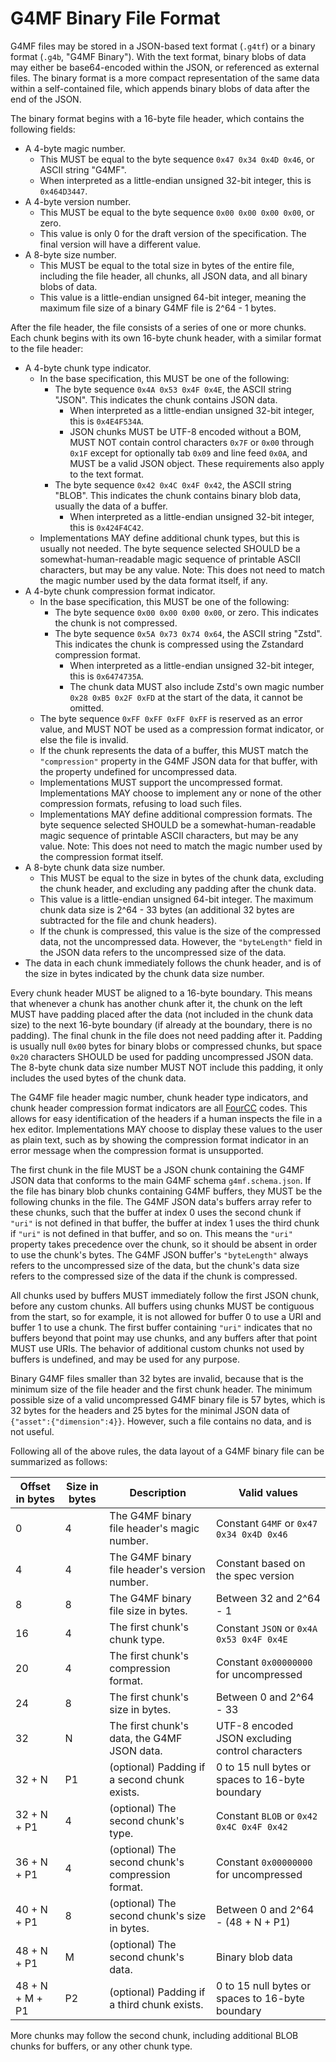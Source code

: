 # G4MF Binary File Format

G4MF files may be stored in a JSON-based text format (`.g4tf`) or a binary format (`.g4b`, "G4MF Binary"). With the text format, binary blobs of data may either be base64-encoded within the JSON, or referenced as external files. The binary format is a more compact representation of the same data within a self-contained file, which appends binary blobs of data after the end of the JSON.

The binary format begins with a 16-byte file header, which contains the following fields:

- A 4-byte magic number.
  - This MUST be equal to the byte sequence `0x47 0x34 0x4D 0x46`, or ASCII string "G4MF".
  - When interpreted as a little-endian unsigned 32-bit integer, this is `0x464D3447`.
- A 4-byte version number.
  - This MUST be equal to the byte sequence `0x00 0x00 0x00 0x00`, or zero.
  - This value is only 0 for the draft version of the specification. The final version will have a different value.
- A 8-byte size number.
  - This MUST be equal to the total size in bytes of the entire file, including the file header, all chunks, all JSON data, and all binary blobs of data.
  - This value is a little-endian unsigned 64-bit integer, meaning the maximum file size of a binary G4MF file is 2^64 - 1 bytes.

After the file header, the file consists of a series of one or more chunks. Each chunk begins with its own 16-byte chunk header, with a similar format to the file header:

- A 4-byte chunk type indicator.
  - In the base specification, this MUST be one of the following:
    - The byte sequence `0x4A 0x53 0x4F 0x4E`, the ASCII string "JSON". This indicates the chunk contains JSON data.
      - When interpreted as a little-endian unsigned 32-bit integer, this is `0x4E4F534A`.
      - JSON chunks MUST be UTF-8 encoded without a BOM, MUST NOT contain control characters `0x7F` or `0x00` through `0x1F` except for optionally tab `0x09` and line feed `0x0A`, and MUST be a valid JSON object. These requirements also apply to the text format.
    - The byte sequence `0x42 0x4C 0x4F 0x42`, the ASCII string "BLOB". This indicates the chunk contains binary blob data, usually the data of a buffer.
      - When interpreted as a little-endian unsigned 32-bit integer, this is `0x424F4C42`.
  - Implementations MAY define additional chunk types, but this is usually not needed. The byte sequence selected SHOULD be a somewhat-human-readable magic sequence of printable ASCII characters, but may be any value. Note: This does not need to match the magic number used by the data format itself, if any.
- A 4-byte chunk compression format indicator.
  - In the base specification, this MUST be one of the following:
    - The byte sequence `0x00 0x00 0x00 0x00`, or zero. This indicates the chunk is not compressed.
    - The byte sequence `0x5A 0x73 0x74 0x64`, the ASCII string "Zstd". This indicates the chunk is compressed using the Zstandard compression format.
      - When interpreted as a little-endian unsigned 32-bit integer, this is `0x6474735A`.
      - The chunk data MUST also include Zstd's own magic number `0x28 0xB5 0x2F 0xFD` at the start of the data, it cannot be omitted.
  - The byte sequence `0xFF 0xFF 0xFF 0xFF` is reserved as an error value, and MUST NOT be used as a compression format indicator, or else the file is invalid.
  - If the chunk represents the data of a buffer, this MUST match the `"compression"` property in the G4MF JSON data for that buffer, with the property undefined for uncompressed data.
  - Implementations MUST support the uncompressed format. Implementations MAY choose to implement any or none of the other compression formats, refusing to load such files.
  - Implementations MAY define additional compression formats. The byte sequence selected SHOULD be a somewhat-human-readable magic sequence of printable ASCII characters, but may be any value. Note: This does not need to match the magic number used by the compression format itself.
- A 8-byte chunk data size number.
  - This MUST be equal to the size in bytes of the chunk data, excluding the chunk header, and excluding any padding after the chunk data.
  - This value is a little-endian unsigned 64-bit integer. The maximum chunk data size is 2^64 - 33 bytes (an additional 32 bytes are subtracted for the file and chunk headers).
  - If the chunk is compressed, this value is the size of the compressed data, not the uncompressed data. However, the `"byteLength"` field in the JSON data refers to the uncompressed size of the data.
- The data in each chunk immediately follows the chunk header, and is of the size in bytes indicated by the chunk data size number.

Every chunk header MUST be aligned to a 16-byte boundary. This means that whenever a chunk has another chunk after it, the chunk on the left MUST have padding placed after the data (not included in the chunk data size) to the next 16-byte boundary (if already at the boundary, there is no padding). The final chunk in the file does not need padding after it. Padding is usually null `0x00` bytes for binary blobs or compressed chunks, but space `0x20` characters SHOULD be used for padding uncompressed JSON data. The 8-byte chunk data size number MUST NOT include this padding, it only includes the used bytes of the chunk data.

The G4MF file header magic number, chunk header type indicators, and chunk header compression format indicators are all [FourCC](https://en.wikipedia.org/wiki/FourCC) codes. This allows for easy identification of the headers if a human inspects the file in a hex editor. Implementations MAY choose to display these values to the user as plain text, such as by showing the compression format indicator in an error message when the compression format is unsupported.

The first chunk in the file MUST be a JSON chunk containing the G4MF JSON data that conforms to the main G4MF schema `g4mf.schema.json`. If the file has binary blob chunks containing G4MF buffers, they MUST be the following chunks in the file. The G4MF JSON data's buffers array refer to these chunks, such that the buffer at index 0 uses the second chunk if `"uri"` is not defined in that buffer, the buffer at index 1 uses the third chunk if `"uri"` is not defined in that buffer, and so on. This means the `"uri"` property takes precedence over the chunk, so it should be absent in order to use the chunk's bytes. The G4MF JSON buffer's `"byteLength"` always refers to the uncompressed size of the data, but the chunk's data size refers to the compressed size of the data if the chunk is compressed.

All chunks used by buffers MUST immediately follow the first JSON chunk, before any custom chunks. All buffers using chunks MUST be contiguous from the start, so for example, it is not allowed for buffer 0 to use a URI and buffer 1 to use a chunk. The first buffer containing `"uri"` indicates that no buffers beyond that point may use chunks, and any buffers after that point MUST use URIs. The behavior of additional custom chunks not used by buffers is undefined, and may be used for any purpose.

Binary G4MF files smaller than 32 bytes are invalid, because that is the minimum size of the file header and the first chunk header. The minimum possible size of a valid uncompressed G4MF binary file is 57 bytes, which is 32 bytes for the headers and 25 bytes for the minimal JSON data of `{"asset":{"dimension":4}}`. However, such a file contains no data, and is not useful.

Following all of the above rules, the data layout of a G4MF binary file can be summarized as follows:

| Offset in bytes | Size in bytes | Description                                       | Valid values                                     |
| --------------- | ------------- | ------------------------------------------------- | ------------------------------------------------ |
| 0               | 4             | The G4MF binary file header's magic number.       | Constant `G4MF` or `0x47 0x34 0x4D 0x46`         |
| 4               | 4             | The G4MF binary file header's version number.     | Constant based on the spec version               |
| 8               | 8             | The G4MF binary file size in bytes.               | Between 32 and 2^64 - 1                          |
| 16              | 4             | The first chunk's chunk type.                     | Constant `JSON` or `0x4A 0x53 0x4F 0x4E`         |
| 20              | 4             | The first chunk's compression format.             | Constant `0x00000000` for uncompressed           |
| 24              | 8             | The first chunk's size in bytes.                  | Between 0 and 2^64 - 33                          |
| 32              | N             | The first chunk's data, the G4MF JSON data.       | UTF-8 encoded JSON excluding control characters  |
| 32 + N          | P1            | (optional) Padding if a second chunk exists.      | 0 to 15 null bytes or spaces to 16-byte boundary |
| 32 + N + P1     | 4             | (optional) The second chunk's type.               | Constant `BLOB` or `0x42 0x4C 0x4F 0x42`         |
| 36 + N + P1     | 4             | (optional) The second chunk's compression format. | Constant `0x00000000` for uncompressed           |
| 40 + N + P1     | 8             | (optional) The second chunk's size in bytes.      | Between 0 and 2^64 - (48 + N + P1)               |
| 48 + N + P1     | M             | (optional) The second chunk's data.               | Binary blob data                                 |
| 48 + N + M + P1 | P2            | (optional) Padding if a third chunk exists.       | 0 to 15 null bytes or spaces to 16-byte boundary |

More chunks may follow the second chunk, including additional BLOB chunks for buffers, or any other chunk type.

